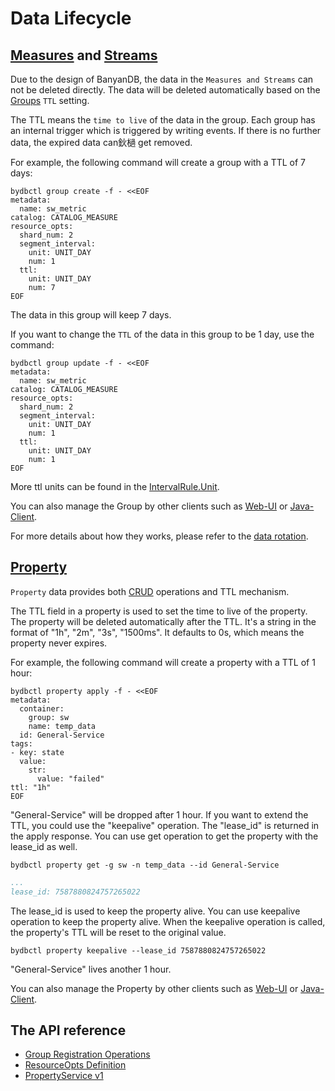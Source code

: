 ﻿# Data Lifecycle

## [Measures](../concept/data-model.md#measures) and [Streams](../concept/data-model.md#streams)

Due to the design of BanyanDB, the data in the `Measures and Streams` can not be deleted directly.
The data will be deleted automatically based on the [Groups](../concept/data-model.md#groups) `TTL` setting.

The TTL means the `time to live` of the data in the group. 
Each group has an internal trigger which is triggered by writing events. If there is no further data, the expired data can鈥檛 get removed.

For example, the following command will create a group with a TTL of 7 days:
```shell
bydbctl group create -f - <<EOF
metadata:
  name: sw_metric
catalog: CATALOG_MEASURE
resource_opts:
  shard_num: 2
  segment_interval:
    unit: UNIT_DAY
    num: 1
  ttl:
    unit: UNIT_DAY
    num: 7
EOF
```
The data in this group will keep 7 days.

If you want to change the `TTL` of the data in this group to be 1 day, use the command:

```shell
bydbctl group update -f - <<EOF
metadata:
  name: sw_metric
catalog: CATALOG_MEASURE
resource_opts:
  shard_num: 2
  segment_interval:
    unit: UNIT_DAY
    num: 1
  ttl:
    unit: UNIT_DAY
    num: 1
EOF
```

More ttl units can be found in the [IntervalRule.Unit](../api-reference.md#intervalruleunit).

You can also manage the Group by other clients such as [Web-UI](./web-ui/schema/group.md) or [Java-Client](java-client.md).

For more details about how they works, please refer to the [data rotation](../concept/rotation.md).

## [Property](../concept/data-model.md#properties)

`Property` data provides both [CRUD](./bydbctl/property.md) operations and TTL mechanism.

The TTL field in a property is used to set the time to live of the property. The property will be deleted automatically after the TTL.
It's a string in the format of "1h", "2m", "3s", "1500ms". It defaults to 0s, which means the property never expires.

For example, the following command will create a property with a TTL of 1 hour:

```shell
bydbctl property apply -f - <<EOF
metadata:
  container:
    group: sw
    name: temp_data
  id: General-Service
tags:
- key: state
  value:
    str:
      value: "failed"
ttl: "1h"
EOF
```

"General-Service" will be dropped after 1 hour. If you want to extend the TTL, you could use the "keepalive" operation. The "lease_id" is returned in the apply response. 
You can use get operation to get the property with the lease_id as well.

```shell
bydbctl property get -g sw -n temp_data --id General-Service
```

```yaml
...
lease_id: 7587880824757265022
```

The lease_id is used to keep the property alive. You can use keepalive operation to keep the property alive.
When the keepalive operation is called, the property's TTL will be reset to the original value.

```shell
bydbctl property keepalive --lease_id 7587880824757265022
```

"General-Service" lives another 1 hour.

You can also manage the Property by other clients such as [Web-UI](./web-ui/property.md) or [Java-Client](java-client.md).

## The API reference 
- [Group Registration Operations](../api-reference.md#groupregistryservice)
- [ResourceOpts Definition](../api-reference.md#resourceopts)
- [PropertyService v1](../api-reference.md#propertyservice)